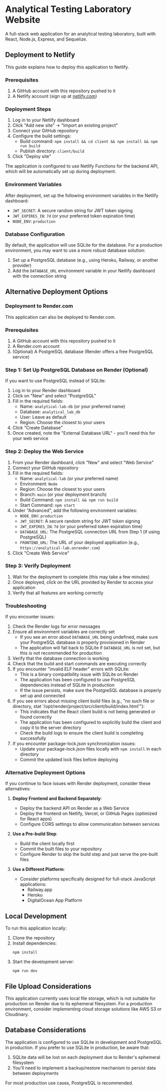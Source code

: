 # Analytical Testing Laboratory Website

A full-stack web application for an analytical testing laboratory, built with React, Node.js, Express, and Sequelize.

## Deployment to Netlify

This guide explains how to deploy this application to Netlify.

### Prerequisites

1. A GitHub account with this repository pushed to it
2. A Netlify account (sign up at [netlify.com](https://netlify.com))

### Deployment Steps

1. Log in to your Netlify dashboard
2. Click "Add new site" → "Import an existing project"
3. Connect your GitHub repository
4. Configure the build settings:
   - Build command: `npm install && cd client && npm install && npm run build`
   - Publish directory: `client/build`
5. Click "Deploy site"

The application is configured to use Netlify Functions for the backend API, which will be automatically set up during deployment.

### Environment Variables

After deployment, set up the following environment variables in the Netlify dashboard:
- `JWT_SECRET`: A secure random string for JWT token signing
- `JWT_EXPIRES_IN`: `7d` (or your preferred token expiration time)
- `NODE_ENV`: `production`

### Database Configuration

By default, the application will use SQLite for the database. For a production environment, you may want to use a more robust database solution:

1. Set up a PostgreSQL database (e.g., using Heroku, Railway, or another provider)
2. Add the `DATABASE_URL` environment variable in your Netlify dashboard with the connection string

## Alternative Deployment Options

### Deployment to Render.com

This application can also be deployed to Render.com.

### Prerequisites

1. A GitHub account with this repository pushed to it
2. A Render.com account
3. (Optional) A PostgreSQL database (Render offers a free PostgreSQL service)

### Step 1: Set Up PostgreSQL Database on Render (Optional)

If you want to use PostgreSQL instead of SQLite:

1. Log in to your Render dashboard
2. Click on "New" and select "PostgreSQL"
3. Fill in the required fields:
   - Name: `analytical-lab-db` (or your preferred name)
   - Database: `analytical_lab_db`
   - User: Leave as default
   - Region: Choose the closest to your users
4. Click "Create Database"
5. Once created, note the "External Database URL" - you'll need this for your web service

### Step 2: Deploy the Web Service

1. From your Render dashboard, click "New" and select "Web Service"
2. Connect your GitHub repository
3. Fill in the required fields:
   - Name: `analytical-lab` (or your preferred name)
   - Environment: `Node`
   - Region: Choose the closest to your users
   - Branch: `main` (or your deployment branch)
   - Build Command: `npm install && npm run build`
   - Start Command: `npm start`
4. Under "Advanced", add the following environment variables:
   - `NODE_ENV`: `production`
   - `JWT_SECRET`: A secure random string for JWT token signing
   - `JWT_EXPIRES_IN`: `7d` (or your preferred token expiration time)
   - `DATABASE_URL`: The PostgreSQL connection URL from Step 1 (if using PostgreSQL)
   - `FRONTEND_URL`: The URL of your deployed application (e.g., `https://analytical-lab.onrender.com`)
5. Click "Create Web Service"

### Step 3: Verify Deployment

1. Wait for the deployment to complete (this may take a few minutes)
2. Once deployed, click on the URL provided by Render to access your application
3. Verify that all features are working correctly

### Troubleshooting

If you encounter issues:

1. Check the Render logs for error messages
2. Ensure all environment variables are correctly set
   - If you see an error about `DATABASE_URL` being undefined, make sure your PostgreSQL database is properly provisioned in Render
   - The application will fall back to SQLite if `DATABASE_URL` is not set, but this is not recommended for production
3. Verify that the database connection is working
4. Check that the build and start commands are executing correctly
5. If you encounter "invalid ELF header" errors with SQLite:
   - This is a binary compatibility issue with SQLite on Render
   - The application has been configured to use PostgreSQL dependencies instead of SQLite in production
   - If the issue persists, make sure the PostgreSQL database is properly set up and connected
6. If you see errors about missing client build files (e.g., "no such file or directory, stat '/opt/render/project/src/client/build/index.html'"):
   - This indicates that the React client build is not being generated or found correctly
   - The application has been configured to explicitly build the client and copy it to the server directory
   - Check the build logs to ensure the client build is completing successfully
7. If you encounter package-lock.json synchronization issues:
   - Update your package-lock.json files locally with `npm install` in each directory
   - Commit the updated lock files before deploying

### Alternative Deployment Options

If you continue to face issues with Render deployment, consider these alternatives:

1. **Deploy Frontend and Backend Separately**:
   - Deploy the backend API on Render as a Web Service
   - Deploy the frontend on Netlify, Vercel, or GitHub Pages (optimized for React apps)
   - Configure CORS settings to allow communication between services

2. **Use a Pre-build Step**:
   - Build the client locally first
   - Commit the built files to your repository
   - Configure Render to skip the build step and just serve the pre-built files

3. **Use a Different Platform**:
   - Consider platforms specifically designed for full-stack JavaScript applications:
     - Railway.app
     - Heroku
     - DigitalOcean App Platform

## Local Development

To run this application locally:

1. Clone the repository
2. Install dependencies:
   ```
   npm install
   ```
3. Start the development server:
   ```
   npm run dev
   ```

## File Upload Considerations

This application currently uses local file storage, which is not suitable for production on Render due to its ephemeral filesystem. For a production environment, consider implementing cloud storage solutions like AWS S3 or Cloudinary.

## Database Considerations

The application is configured to use SQLite in development and PostgreSQL in production. If you prefer to use SQLite in production, be aware that:

1. SQLite data will be lost on each deployment due to Render's ephemeral filesystem
2. You'll need to implement a backup/restore mechanism to persist data between deployments

For most production use cases, PostgreSQL is recommended.
